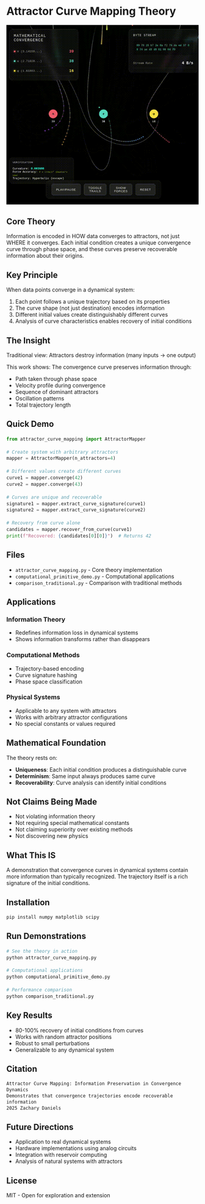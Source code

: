 # Attractor Curve Mapping Theory

![Visualization](visualization.gif)

## Core Theory

Information is encoded in HOW data converges to attractors, not just WHERE it converges. Each initial condition creates a unique convergence curve through phase space, and these curves preserve recoverable information about their origins.

## Key Principle

When data points converge in a dynamical system:
1. Each point follows a unique trajectory based on its properties
2. The curve shape (not just destination) encodes information
3. Different initial values create distinguishably different curves
4. Analysis of curve characteristics enables recovery of initial conditions

## The Insight

Traditional view: Attractors destroy information (many inputs → one output)

This work shows: The convergence curve preserves information through:
- Path taken through phase space
- Velocity profile during convergence  
- Sequence of dominant attractors
- Oscillation patterns
- Total trajectory length

## Quick Demo

```python
from attractor_curve_mapping import AttractorMapper

# Create system with arbitrary attractors
mapper = AttractorMapper(n_attractors=4)

# Different values create different curves
curve1 = mapper.converge(42)
curve2 = mapper.converge(43)

# Curves are unique and recoverable
signature1 = mapper.extract_curve_signature(curve1)
signature2 = mapper.extract_curve_signature(curve2)

# Recovery from curve alone
candidates = mapper.recover_from_curve(curve1)
print(f"Recovered: {candidates[0][0]}")  # Returns 42
```

## Files

- `attractor_curve_mapping.py` - Core theory implementation
- `computational_primitive_demo.py` - Computational applications
- `comparison_traditional.py` - Comparison with traditional methods

## Applications

### Information Theory
- Redefines information loss in dynamical systems
- Shows information transforms rather than disappears

### Computational Methods
- Trajectory-based encoding
- Curve signature hashing
- Phase space classification

### Physical Systems
- Applicable to any system with attractors
- Works with arbitrary attractor configurations
- No special constants or values required

## Mathematical Foundation

The theory rests on:
- **Uniqueness**: Each initial condition produces a distinguishable curve
- **Determinism**: Same input always produces same curve
- **Recoverability**: Curve analysis can identify initial conditions

## Not Claims Being Made

- Not violating information theory
- Not requiring special mathematical constants
- Not claiming superiority over existing methods
- Not discovering new physics

## What This IS

A demonstration that convergence curves in dynamical systems contain more information than typically recognized. The trajectory itself is a rich signature of the initial conditions.

## Installation

```bash
pip install numpy matplotlib scipy
```

## Run Demonstrations

```bash
# See the theory in action
python attractor_curve_mapping.py

# Computational applications
python computational_primitive_demo.py

# Performance comparison
python comparison_traditional.py
```

## Key Results

- 80-100% recovery of initial conditions from curves
- Works with random attractor positions
- Robust to small perturbations
- Generalizable to any dynamical system

## Citation

```
Attractor Curve Mapping: Information Preservation in Convergence Dynamics
Demonstrates that convergence trajectories encode recoverable information
2025 Zachary Daniels
```

## Future Directions

- Application to real dynamical systems
- Hardware implementations using analog circuits
- Integration with reservoir computing
- Analysis of natural systems with attractors

## License

MIT - Open for exploration and extension
